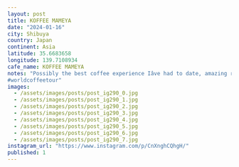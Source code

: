 ```yaml
---
layout: post
title: KOFFEE MAMEYA
date: "2024-01-16"
city: Shibuya
country: Japan
continent: Asia
latitude: 35.6683658
longitude: 139.7108934
cafe_name: KOFFEE MAMEYA
notes: "Possibly the best coffee experience Iâve had to date, amazing recommendation from a workmate.
#worldcoffeetour"
images:
  - /assets/images/posts/post_ig290_0.jpg
  - /assets/images/posts/post_ig290_1.jpg
  - /assets/images/posts/post_ig290_2.jpg
  - /assets/images/posts/post_ig290_3.jpg
  - /assets/images/posts/post_ig290_4.jpg
  - /assets/images/posts/post_ig290_5.jpg
  - /assets/images/posts/post_ig290_6.jpg
  - /assets/images/posts/post_ig290_7.jpg
instagram_url: "https://www.instagram.com/p/CnXnghCQhgH/"
published: 1
---
```


